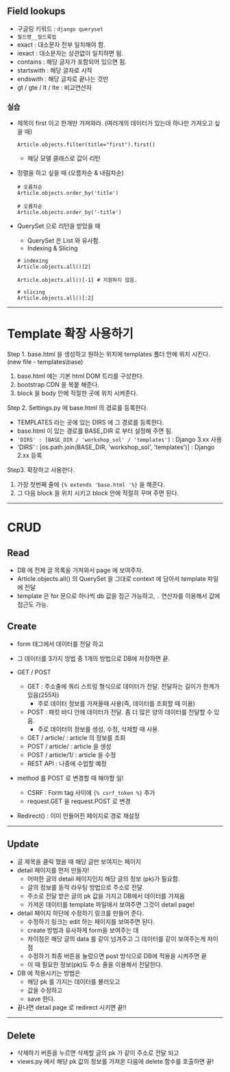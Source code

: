 ## Field lookups

- 구글링 키워드 : `django queryset`
- `필드명__필드룩업`
- exact : 대소문자 전부 일치해야 함.
- iexact : 대소문자는 상관없이 일치하면 됨.
- contains : 해당 글자가 포함되어 있으면 됨.
- startswith : 해당 글자로 시작
- endswith : 해당 글자로 끝나는 것만
- gt / gte / lt / lte : 비교연산자

### 실습

- 제목이 first 이고 한개만 가져와라. (여러개의 데이터가 있는데 하나만 가져오고 싶을 때)

  ```
  Article.objects.filter(title="first").first()
  ```

  - 해당 모델 클래스로 값이 리턴



- 정렬을 하고 싶을 때 (오름차순 & 내림차순)

  ```
  # 오름차순
  Article.objects.order_by('title')
  
  # 오름차순
  Article.objects.order_by('-title')
  ```



- QuerySet 으로 리턴을 받았을 때

  - QuerySet 은 List 와 유사함.
  - Indexing & Slicing

  ```
  # indexing
  Article.objects.all()[2]
  
  Article.objects.all()[-1] # 지원하지 않음.
  
  # slicing
  Article.objects.all()[:2]
  ```

----------------------------

# Template 확장 사용하기

Step 1. base.html 을 생성하고 원하는 위치에 templates 폴더 안에 위치 시킨다. (new file - templates\base)

1. base.html 에는 기본 html DOM 트리를 구성한다.
2. bootstrap CDN 을 복붙 해준다.
3. block 을 body 안에 적절한 곳에 위치 시켜준다.



Step 2. Settings.py 에 base.html 의 경로를 등록한다.

- TEMPLATES 라는 곳에 있는 DIRS 에 그 경로를 등록한다.
- base.html 이 있는 경로를 BASE_DIR 로 부터 설정해 주면 됨.
- `'DIRS' : [BASE_DIR / 'workshop_sol' / 'templates']` : Django 3.xx 사용
- 'DIRS' : [os.path.join(BASE_DIR, 'workshop_sol', 'templates')] : Django 2.xx 등록



Step3. 확장하고 사용한다.

1. 가장 첫번째 줄에 `{% extends 'base.html '%}` 을 해준다.
2. 그 다음 block 을 위치 시키고 block 안에 적절히 꾸며 주면 된다.



---------------------------

# CRUD

## Read

- DB 에 전체 글 목록을 가져와서 page 에 보여주자.
- Article.objects.all() 의 QuerySet 을 그대로 context 에 담아서 template 파일에 전달
- template 은 for 문으로 하나씩 db 값을 접근 가능하고, `.` 연산자를 이용해서 값에 접근도 가능.



## Create

- form 태그에서 데이터를 전달 하고
- 그 데이터를 3가지 방법 중 1개의 방법으로 DB에 저장하면 끝.
- GET / POST
  - GET : 주소줄에 쿼리 스트링 형식으로 데이터가 전달. 전달하는 길이가 한계가 있음(255자)
    - 주로 데이터 정보를 가져올때 사용(즉, 데이터를 조회할 때 이용)
  - POST : 패킷 바디 안에 데이터가 전달. 좀 더 많은 양의 데이터를 전달할 수 있음.
    - 주로 데이터의 정보를 생성, 수정, 삭제할 때 사용.
  - GET / article/ : article 의 정보를 조회
  - POST / article/ : article 을 생성
  - POST / article/1/ : article 을 수정
  - REST API : 나중에 수업할 예정

- method 를 POST 로 변경할 때 해야할 일!
  - CSRF : Form tag 사이에 `{% csrf_token %}` 추가
  - request.GET 을 request.POST 로 변경

- Redirect() : 이미 만들어진 페이지로 경로 재설정



---------------------

## Update

- 글 제목을 클릭 했을 때 해당 글만 보여지는 페이지
- detail 페이지를 먼저 만들자!
  - 어떠한 글의 detail 페이지인지 해당 글의 정보 (pk)가 필요함.
  - 글의 정보를 동적 라우팅 방법으로 주소로 전달.
  - 주소로 전달 받은 글의  pk 값을 가지고 DB에서 데이터를 가져옴
  - 가져온 데이터를 template 파일에서 보여주면 그것이 detail page!
- detail 페이지 하단에 수정하기 링크를 만들어 준다.
  - 수정하기 링크는 edit 하는 페이지를 보여주면 된다.
  - create 방법과 유사하게 form을 보여주는 데
  - 차이점은 해당 글의 data 를 같이 넘겨주고 그 데이터를 같이 보여주는게 차이점
  - 수정하기 최종 버튼을 눌렀으면 post 방식으로 DB에 적용을 시켜주면 끝
  - 이 때 필요한 정보(pk)도 주소 줄을 이용해서 전달한다.
- DB 에 적용시키는 방법은
  - 해당 pk 를 가지는 데이터를 불러오고
  - 값을 수정하고
  - save 한다.
- 끝나면 detail page 로 redirect 시키면 끝!!



-----------------------

## Delete

- 삭제하기 버튼을 누르면 삭제할 글의 pk 가 같이 주소로 전달 되고
- views.py 에서 해당 pk 값의 정보를 가져온 다음에 delete 함수를 호출하면 끝!